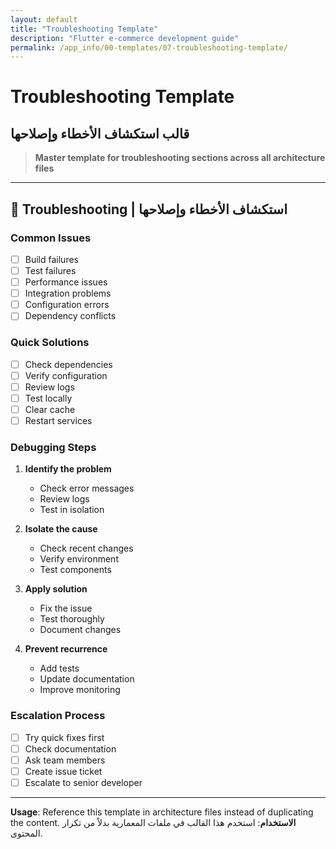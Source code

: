 ```yaml
---
layout: default
title: "Troubleshooting Template"
description: "Flutter e-commerce development guide"
permalink: /app_info/00-templates/07-troubleshooting-template/
---
```


# Troubleshooting Template
## قالب استكشاف الأخطاء وإصلاحها

> **Master template for troubleshooting sections across all architecture files**

---

## 🔧 **Troubleshooting | استكشاف الأخطاء وإصلاحها**

### **Common Issues**
- [ ] Build failures
- [ ] Test failures
- [ ] Performance issues
- [ ] Integration problems
- [ ] Configuration errors
- [ ] Dependency conflicts

### **Quick Solutions**
- [ ] Check dependencies
- [ ] Verify configuration
- [ ] Review logs
- [ ] Test locally
- [ ] Clear cache
- [ ] Restart services

### **Debugging Steps**
1. **Identify the problem**
   - Check error messages
   - Review logs
   - Test in isolation

2. **Isolate the cause**
   - Check recent changes
   - Verify environment
   - Test components

3. **Apply solution**
   - Fix the issue
   - Test thoroughly
   - Document changes

4. **Prevent recurrence**
   - Add tests
   - Update documentation
   - Improve monitoring

### **Escalation Process**
- [ ] Try quick fixes first
- [ ] Check documentation
- [ ] Ask team members
- [ ] Create issue ticket
- [ ] Escalate to senior developer

---

**Usage**: Reference this template in architecture files instead of duplicating the content.
**الاستخدام**: استخدم هذا القالب في ملفات المعمارية بدلاً من تكرار المحتوى.
